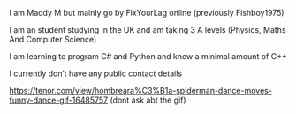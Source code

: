 I am Maddy M but mainly go by FixYourLag online (previously Fishboy1975)

I am an student studying in the UK and am taking 3 A levels (Physics, Maths And Computer Science)

I am learning to program C# and Python and know a minimal amount of C++

I currently don’t have any public contact details

https://tenor.com/view/hombreara%C3%B1a-spiderman-dance-moves-funny-dance-gif-16485757
(dont ask abt the gif)
